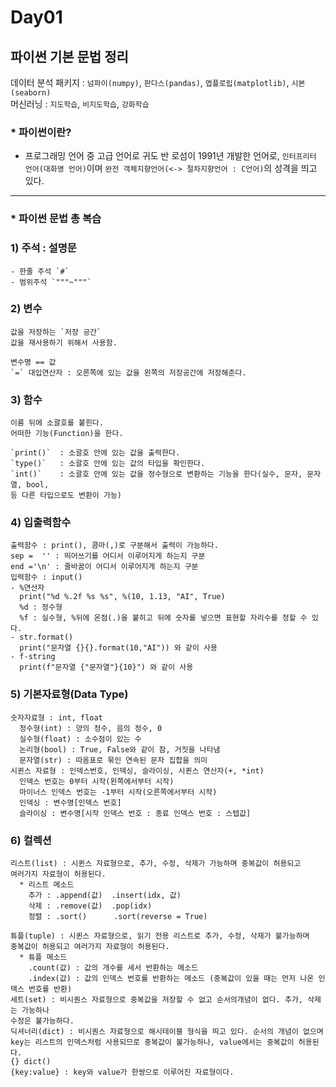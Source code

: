 # Day01  

## 파이썬 기본 문법 정리  
데이터 분석 패키지 : `넘파이(numpy)`, `판다스(pandas)`, `맵플로립(matplotlib)`, `시본(seaborn)`  
머신러닝 : `지도학습`, `비지도학습`, `강화학습`  

### * 파이썬이란?  
- 프로그래밍 언어 중 고급 언어로 귀도 반 로섬이 1991년 개발한 언어로, `인터프리터 언어(대화영 언어)`이며 `완전 객체지향언어(<-> 절차지향언어 : C언어)`의 성격을 띄고 있다.  

-------------------------------------------------------------------

### * 파이썬 문법 총 복습  
  ### 1) 주석 : 설명문  
    - 한줄 주석 `#`  
    - 범위주석 `"""~"""`  

  ### 2) 변수  
    값을 저장하는 `저장 공간`  
    값을 재사용하기 위해서 사용함.  

    변수명 == 값  
    `=` 대입연산자 : 오른쪽에 있는 값을 왼쪽의 저장공간에 저장해준다.  

  ### 3) 함수  
    이름 뒤에 소괄호를 붙힌다.  
    어떠한 기능(Function)을 한다.  

    `print()`  : 소괄호 안에 있는 값을 출력한다.  
    `type()`   : 소괄호 안에 있는 값의 타입을 확인한다.  
    `int()`    : 소괄호 안에 있는 값을 정수형으로 변환하는 기능을 한다(실수, 문자, 문자열, bool, 
    등 다른 타입으로도 변환이 가능)  

  ### 4) 입출력함수  
    출력함수 : print(), 콤마(,)로 구분해서 출력이 가능하다.  
    sep =  '' : 띄어쓰기를 어디서 이루어지게 하는지 구분  
    end ='\n' : 줄바꿈이 어디서 이루어지게 하는지 구분  
    입력함수 : input()  
    - %연산자  
      print("%d %.2f %s %s", %(10, 1.13, "AI", True)  
      %d : 정수형  
      %f : 실수형, %뒤에 온점(.)을 붙히고 뒤에 숫자를 넣으면 표현할 자리수를 정할 수 있다.  
    - str.format()  
      print("문자열 {}{}.format(10,"AI")) 와 같이 사용  
    - f-string  
      print(f"문자열 {"문자열"}{10}") 와 같이 사용  

  ### 5) 기본자료형(Data Type)  
    숫자자료형 : int, float  
      정수형(int) : 양의 정수, 음의 정수, 0  
      실수형(float) : 소수점이 있는 수  
      논리형(bool) : True, False와 같이 참, 거짓을 나타냄  
      문자열(str) : 따옴표로 묶인 연속된 문자 집합을 의미  
    시퀸스 자료형 : 인덱스번호, 인덱싱, 슬라이싱, 시퀸스 연산자(+, *int)  
      인덱스 번호는 0부터 시작(왼쪽에서부터 시작)  
      마이너스 인덱스 번호는 -1부터 시작(오른쪽에서부터 시작)  
      인덱싱 : 변수명[인덱스 번호]  
      슬라이싱 : 변수명[시작 인덱스 번호 : 종료 인덱스 번호 : 스텝값]  
  
  ### 6) 컬렉션  
    리스트(list) : 시퀸스 자료형으로, 추가, 수정, 삭제가 가능하며 중복값이 허용되고 
    여러가지 자료형이 허용된다.   
      * 리스트 메소드  
        추가 : .append(값)  .insert(idx, 값)  
        삭제 : .remove(값)  .pop(idx)  
        정렬 : .sort()      .sort(reverse = True)  
        
    튜플(tuple) : 시퀸스 자료형으로, 읽기 전용 리스트로 추가, 수정, 삭제가 불가능하며  
    중복값이 허용되고 여러가지 자료형이 허용된다.  
      * 튜플 메소드  
        .count(값) : 값의 개수를 세서 반환하는 메소드  
        .index(값) : 값의 인덱스 번호를 반환하는 메소드 (중복값이 있을 때는 먼저 나온 인덱스 번호를 반환)  
    세트(set) : 비시퀀스 자료형으로 중복값을 저장할 수 없고 순서의개념이 없다. 추가, 삭제는 가능하나  
    수정은 불가능하다.
    딕셔너리(dict) : 비시퀀스 자료형으로 해시테이블 형식을 띄고 있다. 순서의 개념이 없으며  
    key는 리스트의 인덱스처럼 사용되므로 중복값이 불가능하나, value에서는 중복값이 허용된다.  
    {} dict()  
    {key:value} : key와 value가 한쌍으로 이루어진 자료형이다.  
    


















